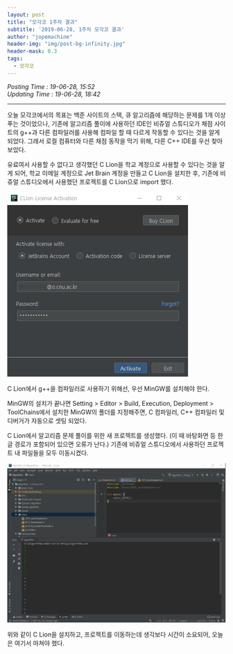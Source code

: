 ```yaml
---
layout: post
title: "모각코 1주차 결과"
subtitle: '2019-06-28, 1주차 모각코 결과'
author: "jopemachine"
header-img: "img/post-bg-infinity.jpg"
header-mask: 0.3
tags:
  - 모각코
---
```


<i>Posting Time : 19-06-28, 15:52</i><br>
<i>Updating Time : 19-06-28, 18:42</i>

---

오늘 모각코에서의 목표는 백준 사이트의 스택, 큐 알고리즘에 해당하는 문제를 1개 이상 푸는 것이었으나, 기존에 알고리즘 풀이에 사용하던 IDE인 비쥬얼 스튜디오가 채점 사이트의 g++과 다른 컴파일러를 사용해 컴파일 할 때 다르게 작동할 수 있다는 것을 알게 되었다. 그래서 로컬 컴퓨터와 다른 채점 동작을 막기 위해, 다른  C++ IDE를 우선 찾아 보았다.

유료여서 사용할 수 없다고 생각했던 C Lion을 학교 계정으로 사용할 수 있다는 것을 알게 되어, 학교 이메일 계정으로 Jet Brain 계정을 만들고 C Lion을 설치한 후, 기존에 비쥬얼 스튜디오에서 사용했던 프로젝트를 C Lion으로 import 했다.

![](/img/posts/2019-06-28-Mogacko01_Result/ScreenClip1.png)


C Lion에서 g++을 컴파일러로 사용하기 위해선, 우선 MinGW를 설치해야 한다.

MinGW의 설치가 끝나면 Setting > Editor > Build, Execution, Deployment > ToolChains에서 설치한 MinGW의 폴더를 지정해주면, C 컴파일러, C++ 컴파일러 및 디버거가 자동으로 셋팅 되었다.

C Lion에서 알고리즘 문제 풀이를 위한 새 프로젝트를 생성했다. (이 때 바탕화면 등 한글 경로가 포함되어 있으면 오류가 난다.) 기존에 비쥬얼 스튜디오에서 사용하던 프로젝트 내 파일들을 모두 이동시켰다.

![](/img/posts/2019-06-28-Mogacko01_Result/ScreenClip2.png)

위와 같이 C Lion을 설치하고, 프로젝트를 이동하는데 생각보다 시간이 소요되어, 오늘은 여기서 마쳐야 했다.








